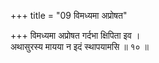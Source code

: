 +++
title = "09 विमध्यमा अप्रोषत"

+++
विमध्यमा अप्रोषत गर्दभा क्षिपिता इव ।  
अथासुरस्य मायया न इदं स्थापयामसि ॥ १० ॥